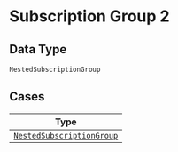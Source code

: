 
# Subscription Group 2

## Data Type

`NestedSubscriptionGroup`

## Cases

| Type |
|  --- |
| [`NestedSubscriptionGroup`](../../../doc/models/nested-subscription-group.md) |


